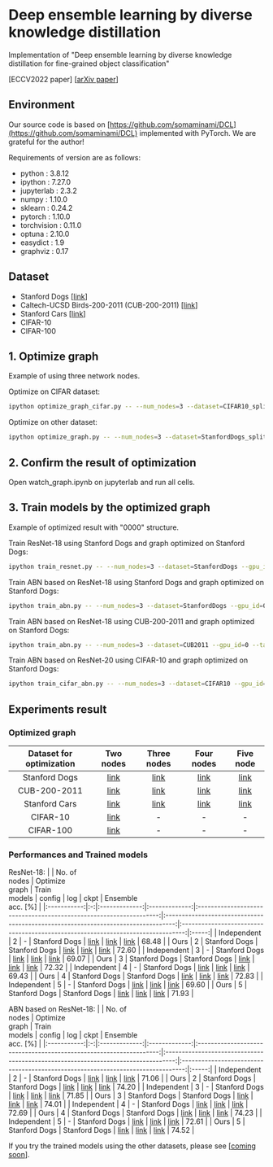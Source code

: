 # Deep ensemble learning by diverse knowledge distillation
Implementation of "Deep ensemble learning by diverse knowledge distillation for fine-grained object classification"

[ECCV2022 paper] [[arXiv paper](https://arxiv.org/abs/2103.14845)]

## Environment
Our source code is based on [https://github.com/somaminami/DCL](https://github.com/somaminami/DCL) implemented with PyTorch. We are grateful for the author!

Requirements of version are as follows:
- python : 3.8.12
- ipython : 7.27.0
- jupyterlab : 2.3.2
- numpy : 1.10.0
- sklearn : 0.24.2
- pytorch : 1.10.0
- torchvision : 0.11.0
- optuna : 2.10.0
- easydict : 1.9
- graphviz : 0.17

## Dataset
* Stanford Dogs [[link](http://vision.stanford.edu/aditya86/ImageNetDogs/)]
* Caltech-UCSD Birds-200-2011 (CUB-200-2011) [[link](http://www.vision.caltech.edu/datasets/cub_200_2011/)]
* Stanford Cars [[link](http://ai.stanford.edu/~jkrause/cars/car_dataset.html)]
* CIFAR-10
* CIFAR-100

## 1. Optimize graph
Example of using three network nodes.

Optimize on CIFAR dataset:
```bash
ipython optimize_graph_cifar.py -- --num_nodes=3 --dataset=CIFAR10_split --gpu_id=0 --num_trial=6000 --optuna_dir=./optimized_graph/CIFAR10/
```

Optimize on other dataset:
```bash
ipython optimize_graph.py -- --num_nodes=3 --dataset=StanfordDogs_split --gpu_id=0 --num_trial=6000 --optuna_dir=./optimized_graph/SDogs/
```

## 2. Confirm the result of optimization
Open watch_graph.ipynb on jupyterlab and run all cells.

## 3. Train models by the optimized graph
Example of optimized result with "0000" structure.

Train ResNet-18 using Stanford Dogs and graph optimized on Stanford Dogs:
``` bash
ipython train_resnet.py -- --num_nodes=3 --dataset=StanfordDogs --gpu_id=0 --target_graph=./optimized_graph/SDogs/0000/ --save_dir=./result/
```

Train ABN based on ResNet-18 using Stanford Dogs and graph optimized on Stanford Dogs:
``` bash
ipython train_abn.py -- --num_nodes=3 --dataset=StanfordDogs --gpu_id=0 --target_graph=./optimized_graph/SDogs/0000/ --save_dir=./result/
```

Train ABN based on ResNet-18 using CUB-200-2011 and graph optimized on Stanford Dogs:
``` bash
ipython train_abn.py -- --num_nodes=3 --dataset=CUB2011 --gpu_id=0 --target_graph=./optimized_graph/SDogs/0000/ --save_dir=./result/
```

Train ABN based on ResNet-20 using CIFAR-10 and graph optimized on Stanford Dogs:
``` bash
ipython train_cifar_abn.py -- --num_nodes=3 --dataset=CIFAR10 --gpu_id=0 --target_graph=./optimized_graph/SDogs/0000/ --save_dir=./result/
```

## Experiments result
### Optimized graph
| Dataset for optimization | Two nodes | Three nodes | Four nodes | Five node |
|:------------------------:|:---------:|:-----------:|:----------:|:---------:|
| Stanford Dogs | [link](https://www.dropbox.com/sh/xioysci4nqfxpqq/AABUUNGJS7mzjYY2zutkktTIa?dl=1) | [link](https://www.dropbox.com/sh/voht316x3yzl0wu/AABFmUVXOw4kywpy0uPZshaFa?dl=1) | [link](https://www.dropbox.com/sh/z3lelcsjmrq5lys/AABGrjfFpJNeLxhljVTeiRRPa?dl=1) | [link](https://www.dropbox.com/sh/saqcg9jxnfl0p3f/AAAPONdM4OPRQR-NaAFlXq6-a?dl=1) |
| CUB-200-2011  | [link](https://www.dropbox.com/sh/d09r8o5ifua0yua/AACRHT45eAPfrsnYshGv6cJ1a?dl=1) | [link](https://www.dropbox.com/sh/6tx1qfr14mni7rn/AABH3Z_jqawiDMwSqvZMScwwa?dl=1) | [link](https://www.dropbox.com/sh/5zg9nwe2unexn1g/AABhpnOw4VnK5WM8oq1k3oAda?dl=1) | [link](https://www.dropbox.com/sh/9uogmm4s9o4oal0/AADiSHDde2dWbfW5CAbcEcKNa?dl=1) |
| Stanford Cars | [link](https://www.dropbox.com/sh/pst5cpu0dizi1ze/AAD55j_TA0tO_08vvyTIMf2Da?dl=1) | [link](https://www.dropbox.com/sh/tzz08pbntobmmv8/AADWBXFKuyAeGPAXozuBGuUEa?dl=1) | [link](https://www.dropbox.com/sh/r2qvevtu1kk26vl/AAACqWG7utX_nVPLQGIy6MH1a?dl=1) | [link](https://www.dropbox.com/sh/6scxehu6ja9ge6a/AACWjpWj1H_v8jeWhrQm6NKPa?dl=1) |
| CIFAR-10      | [link](https://www.dropbox.com/sh/8pv7g570ewhlurw/AAB8ABN2kHZBD-JaPiiBCvdYa?dl=1) |           - |          - |         - |
| CIFAR-100     | [link](https://www.dropbox.com/sh/2hw4wef1a8ssphc/AADTkVsEwfIT1S3m8ey1W7iua?dl=1) |           - |          - |         - |

### Performances and Trained models

ResNet-18:
|             | No. of<br>nodes | Optimize<br>graph | Train<br>models | config | log | ckpt | Ensemble<br>acc. [%] |
|:-----------:|:-:|:-------------:|:-------------:|:------------------------------------------------------------------:|:---------------------------------------------------------------------------------:|:-------------------------------------------------------------------------------:|:-----:|
| Independent | 2 |             - | Stanford Dogs | [link](https://www.dropbox.com/s/yk49oq8ujdlrxko/config.json?dl=1) | [link](https://www.dropbox.com/sh/szc6byegepz0llg/AABglo2T_OCcQVlLbkmlP6iva?dl=1) | [link](https://www.dropbox.com/s/z9rmbr6iy3vzl7n/checkpoint_epoch_300.pkl?dl=1) | 68.48 |
| Ours        | 2 | Stanford Dogs | Stanford Dogs | [link](https://www.dropbox.com/s/z25tuc3kgsqtwe7/config.json?dl=1) | [link](https://www.dropbox.com/sh/e73ublg1zwbjqet/AAC9DR9Inf4FTmIgi3xqCJK9a?dl=1) | [link](https://www.dropbox.com/s/i0eakn4lvwji5ps/checkpoint_epoch_300.pkl?dl=1) | 72.60 |
| Independent | 3 |             - | Stanford Dogs | [link](https://www.dropbox.com/s/gufdu5n9tqtr7xb/config.json?dl=1) | [link](https://www.dropbox.com/sh/94m9c2j35ulvmy2/AADTK5dvvEBJEyOUMlcaDu8ha?dl=1) | [link](https://www.dropbox.com/s/9w4fz7liuu4ibtk/checkpoint_epoch_300.pkl?dl=1) | 69.07 |
| Ours        | 3 | Stanford Dogs | Stanford Dogs | [link](https://www.dropbox.com/s/i60qaeorxdt3f78/config.json?dl=1) | [link](https://www.dropbox.com/sh/t7pqt390wt8qip4/AABp-002diSxQyhyAYs_ppW8a?dl=1) | [link](https://www.dropbox.com/s/9uvzgl41s7pby0b/checkpoint_epoch_300.pkl?dl=1) | 72.32 |
| Independent | 4 |             - | Stanford Dogs | [link](https://www.dropbox.com/s/fee1fb6adyytd8i/config.json?dl=1) | [link](https://www.dropbox.com/sh/7yllr74k0mqkpi4/AACOOY7Jcb_pD3eaCFBGGqeIa?dl=1) | [link](https://www.dropbox.com/s/1scxwvfjfesrrp3/checkpoint_epoch_300.pkl?dl=1) | 69.43 |
| Ours        | 4 | Stanford Dogs | Stanford Dogs | [link](https://www.dropbox.com/s/mnkaw8tawwr9aa8/config.json?dl=1) | [link](https://www.dropbox.com/sh/p88y6ztoq1o70ye/AABME5A3eMnj5QiaU_lpDlTWa?dl=1) | [link](https://www.dropbox.com/s/2xf5m0h7sq3vqce/checkpoint_epoch_300.pkl?dl=1) | 72.83 |
| Independent | 5 |             - | Stanford Dogs | [link](https://www.dropbox.com/s/zceecvvj6542vtw/config.json?dl=1) | [link](https://www.dropbox.com/sh/6eu4j2lm95j3xb4/AABlncOgY8gUpAsaYd4gXI9Ta?dl=1) | [link](https://www.dropbox.com/s/ae2pk8c7m1qei96/checkpoint_epoch_300.pkl?dl=1) | 69.60 |
| Ours        | 5 | Stanford Dogs | Stanford Dogs | [link](https://www.dropbox.com/s/imeqvruhua1mh4e/config.json?dl=1) | [link](https://www.dropbox.com/sh/qynz4jroq2b85vg/AADH4xQeTfc5-O6-2Z9nWlvda?dl=1) | [link](https://www.dropbox.com/s/gg1bz2bg5islcn6/checkpoint_epoch_300.pkl?dl=1) | 71.93 |

ABN based on ResNet-18:
|             | No. of<br>nodes | Optimize<br>graph | Train<br>models | config | log | ckpt | Ensemble<br>acc. [%] |
|:-----------:|:-:|:-------------:|:-------------:|:------------------------------------------------------------------:|:---------------------------------------------------------------------------------:|:-------------------------------------------------------------------------------:|:-----:|
| Independent | 2 |             - | Stanford Dogs | [link](https://www.dropbox.com/s/ce6yjfj6np2yo15/config.json?dl=1) | [link](https://www.dropbox.com/sh/jdt1pxpb9t7smce/AABze-fPZ00w5-bFl1o6Q06Ua?dl=1) | [link](https://www.dropbox.com/s/9kh9zgkixcnfc6w/checkpoint_epoch_300.pkl?dl=1) | 71.06 |
| Ours        | 2 | Stanford Dogs | Stanford Dogs | [link](https://www.dropbox.com/s/wjn0yutkrtye11j/config.json?dl=1) | [link](https://www.dropbox.com/sh/zux8hc9seq603nb/AAB1LdikoJ0N2W0McDiqYlYEa?dl=1) | [link](https://www.dropbox.com/s/b20t73jqukm2quy/checkpoint_epoch_300.pkl?dl=1) | 74.20 |
| Independent | 3 |             - | Stanford Dogs | [link](https://www.dropbox.com/s/2flgrqba0o56du2/config.json?dl=1) | [link](https://www.dropbox.com/sh/eoi81dnla1tylst/AACrrJGoebqb_SMdH6wyqcX4a?dl=1) | [link](https://www.dropbox.com/s/cr1kufsvuxesm46/checkpoint_epoch_300.pkl?dl=1) | 71.85 |
| Ours        | 3 | Stanford Dogs | Stanford Dogs | [link](https://www.dropbox.com/s/cf0qkghkjtlj2se/config.json?dl=1) | [link](https://www.dropbox.com/sh/u6yha9tfxjb92yq/AAANjW4sVHuiwXik5oGK2uMta?dl=1) | [link](https://www.dropbox.com/s/fhmz4exm7bc1xhg/checkpoint_epoch_300.pkl?dl=1) | 74.01 |
| Independent | 4 |             - | Stanford Dogs | [link](https://www.dropbox.com/s/6l4kaowj1egwmuh/config.json?dl=1) | [link](https://www.dropbox.com/sh/f2gb9u9searxzmu/AACHkk3xcR5iot4kDs-aU1Yda?dl=1) | [link](https://www.dropbox.com/s/sbyyos1qltv005g/checkpoint_epoch_300.pkl?dl=1) | 72.69 |
| Ours        | 4 | Stanford Dogs | Stanford Dogs | [link](https://www.dropbox.com/s/dkqyinpkb3stpd5/config.json?dl=1) | [link](https://www.dropbox.com/sh/t4hwgadlhi560h5/AAAokxWVFEv4QrNR-CR8y-nza?dl=1) | [link](https://www.dropbox.com/s/4fkfvht7tphiwkj/checkpoint_epoch_300.pkl?dl=1) | 74.23 |
| Independent | 5 |             - | Stanford Dogs | [link](https://www.dropbox.com/s/qbm98ku0qvmvohh/config.json?dl=1) | [link](https://www.dropbox.com/sh/extwlhii4ua6qfd/AAC5B4BizrYXYZFFjoN6hU70a?dl=1) | [link](https://www.dropbox.com/s/m86k3s767r88l8u/checkpoint_epoch_300.pkl?dl=1) | 72.61 |
| Ours        | 5 | Stanford Dogs | Stanford Dogs | [link](https://www.dropbox.com/s/3ymozw0td7wvmc2/config.json?dl=1) | [link](https://www.dropbox.com/sh/96yjaw2s5ha3jaz/AABpW8GouU3gB1fVKuT0mWOJa?dl=1) | [link](https://www.dropbox.com/s/n3qti2cs5syp7gv/checkpoint_epoch_300.pkl?dl=1) | 74.52 |

If you try the trained models using the other datasets, please see [[coming soon](https://github.com/naok0615/ensemble_graph/blob/main/TRAINED.md)].
